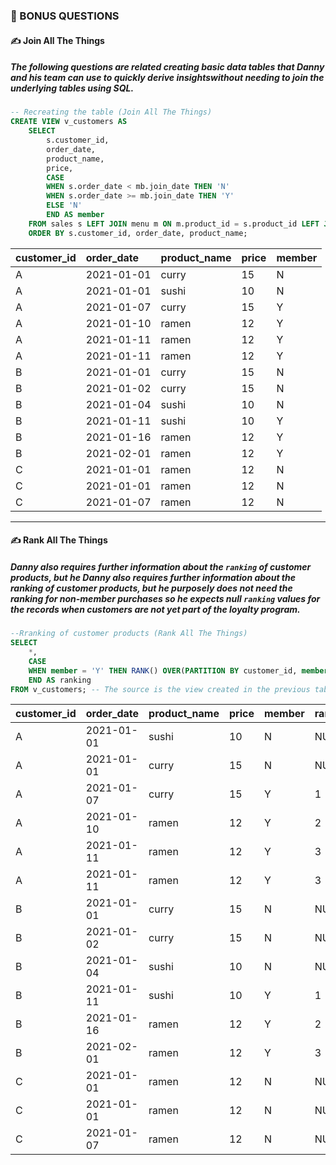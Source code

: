 ### 🚀 BONUS QUESTIONS

#### ✍ Join All The Things

##### The following questions are related creating basic data tables that Danny and his team can use to quickly derive insightswithout needing to join the underlying tables using SQL.

````sql
-- Recreating the table (Join All The Things)
CREATE VIEW v_customers AS 
	SELECT 
	    s.customer_id,
	    order_date,
	    product_name,
	    price,
	    CASE
		WHEN s.order_date < mb.join_date THEN 'N'
		WHEN s.order_date >= mb.join_date THEN 'Y'
		ELSE 'N' 
	    END AS member
	FROM sales s LEFT JOIN menu m ON m.product_id = s.product_id LEFT JOIN members AS mb ON mb.customer_id = s.customer_id
   	ORDER BY s.customer_id, order_date, product_name;
````
|customer_id|order_date|product_name|price|member|
|:----|:----|:----|:----|:----|
|A|2021-01-01|curry|15|N|
|A|2021-01-01|sushi|10|N|
|A|2021-01-07|curry|15|Y|
|A|2021-01-10|ramen|12|Y|
|A|2021-01-11|ramen|12|Y|
|A|2021-01-11|ramen|12|Y|
|B|2021-01-01|curry|15|N|
|B|2021-01-02|curry|15|N|
|B|2021-01-04|sushi|10|N|
|B|2021-01-11|sushi|10|Y|
|B|2021-01-16|ramen|12|Y|
|B|2021-02-01|ramen|12|Y|
|C|2021-01-01|ramen|12|N|
|C|2021-01-01|ramen|12|N|
|C|2021-01-07|ramen|12|N|

_______________________________________________________________________________________________________________________________________________________

#### ✍ Rank All The Things

##### Danny also requires further information about the `ranking` of customer products, but he Danny also requires further information about the ranking of customer products, but he purposely does not need the ranking for non-member purchases so he expects null `ranking` values for the records when customers are not yet part of the loyalty program.

````sql
--Rranking of customer products (Rank All The Things)
SELECT 
    *,
    CASE
	WHEN member = 'Y' THEN RANK() OVER(PARTITION BY customer_id, member ORDER BY order_date)
	END AS ranking
FROM v_customers; -- The source is the view created in the previous table
````
|customer_id|order_date|product_name|price|member|ranking|
|:----|:----|:----|:----|:----|:----|
|A|2021-01-01|sushi|10|N|NULL|
|A|2021-01-01|curry|15|N|NULL|
|A|2021-01-07|curry|15|Y|1|
|A|2021-01-10|ramen|12|Y|2|
|A|2021-01-11|ramen|12|Y|3|
|A|2021-01-11|ramen|12|Y|3|
|B|2021-01-01|curry|15|N|NULL|
|B|2021-01-02|curry|15|N|NULL|
|B|2021-01-04|sushi|10|N|NULL|
|B|2021-01-11|sushi|10|Y|1|
|B|2021-01-16|ramen|12|Y|2|
|B|2021-02-01|ramen|12|Y|3|
|C|2021-01-01|ramen|12|N|NULL|
|C|2021-01-01|ramen|12|N|NULL|
|C|2021-01-07|ramen|12|N|NULL|
